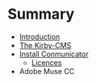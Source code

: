 # Summary

* [Introduction](README.md)
* [The Kirby-CMS](chapter/kirby-cms.md)
* [Install Conmunicator](chapter/install_conmunicator.md)
   * [Licences](chapter/licences.md)
* Adobe Muse CC

